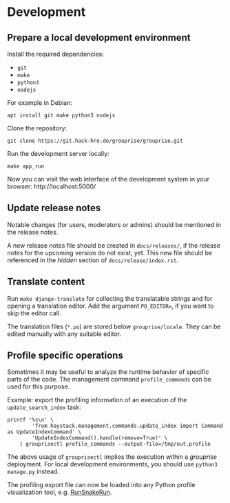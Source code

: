 # Development

## Prepare a local development environment

Install the required dependencies:

* `git`
* `make`
* `python3`
* `nodejs`

For example in Debian:
```shell
apt install git make python3 nodejs
```

Clone the repository:
```shell
git clone https://git.hack-hro.de/grouprise/grouprise.git
```

Run the development server locally:
```shell
make app_run
```

Now you can visit the web interface of the development system in your browser: http://localhost:5000/


## Update release notes

Notable changes (for users, moderators or admins) should be mentioned in the release notes.

A new release notes file should be created in `docs/releases/`, if the release notes for the
upcoming version do not exist, yet.
This new file should be referenced in the *hidden* section of `docs/release/index.rst`.


## Translate content

Run `make django-translate` for collecting the translatable strings and for opening a translation
editor.
Add the argument `PO_EDITOR=`, if you want to skip the editor call.

The translation files (`*.po`) are stored below `grouprise/locale`.
They can be edited manually with any suitable editor.


## Profile specific operations

Sometimes it may be useful to analyze the runtime behavior of specific parts of the code.
The management command `profile_commands` can be used for this purpose.

Example: export the profiling information of an execution of the `update_search_index` task:
```shell
printf '%s\n' \
        'from haystack.management.commands.update_index import Command as UpdateIndexCommand' \
        'UpdateIndexCommand().handle(remove=True)' \
    | grouprisectl profile_commands --output-file=/tmp/out.profile
```

The above usage of `grouprisectl` implies the execution within a *grouprise* deployment.
For local development environments, you should use `python3 manage.py` instead.

The profiling export file can now be loaded into any Python profile visualization tool, e.g.
[RunSnakeRun](http://www.vrplumber.com/programming/runsnakerun/).
